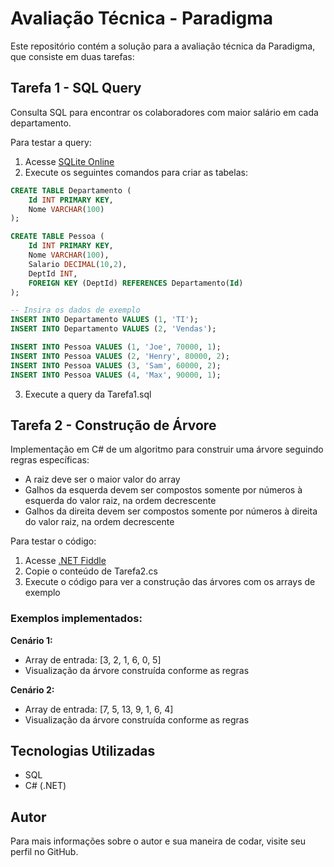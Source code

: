 # Avaliação Técnica - Paradigma

Este repositório contém a solução para a avaliação técnica da Paradigma, que consiste em duas tarefas:

## Tarefa 1 - SQL Query

Consulta SQL para encontrar os colaboradores com maior salário em cada departamento.

Para testar a query:

1. Acesse [SQLite Online](https://sqliteonline.com/)
2. Execute os seguintes comandos para criar as tabelas:

```sql
CREATE TABLE Departamento (
    Id INT PRIMARY KEY,
    Nome VARCHAR(100)
);

CREATE TABLE Pessoa (
    Id INT PRIMARY KEY,
    Nome VARCHAR(100),
    Salario DECIMAL(10,2),
    DeptId INT,
    FOREIGN KEY (DeptId) REFERENCES Departamento(Id)
);

-- Insira os dados de exemplo
INSERT INTO Departamento VALUES (1, 'TI');
INSERT INTO Departamento VALUES (2, 'Vendas');

INSERT INTO Pessoa VALUES (1, 'Joe', 70000, 1);
INSERT INTO Pessoa VALUES (2, 'Henry', 80000, 2);
INSERT INTO Pessoa VALUES (3, 'Sam', 60000, 2);
INSERT INTO Pessoa VALUES (4, 'Max', 90000, 1);
```

3. Execute a query da Tarefa1.sql

## Tarefa 2 - Construção de Árvore

Implementação em C# de um algoritmo para construir uma árvore seguindo regras específicas:

- A raiz deve ser o maior valor do array
- Galhos da esquerda devem ser compostos somente por números à esquerda do valor raiz, na ordem decrescente
- Galhos da direita devem ser compostos somente por números à direita do valor raiz, na ordem decrescente

Para testar o código:

1. Acesse [.NET Fiddle](https://dotnetfiddle.net/)
2. Copie o conteúdo de Tarefa2.cs
3. Execute o código para ver a construção das árvores com os arrays de exemplo

### Exemplos implementados:

**Cenário 1:**

- Array de entrada: [3, 2, 1, 6, 0, 5]
- Visualização da árvore construída conforme as regras

**Cenário 2:**

- Array de entrada: [7, 5, 13, 9, 1, 6, 4]
- Visualização da árvore construída conforme as regras

## Tecnologias Utilizadas

- SQL
- C# (.NET)

## Autor

Para mais informações sobre o autor e sua maneira de codar, visite seu perfil no GitHub.
